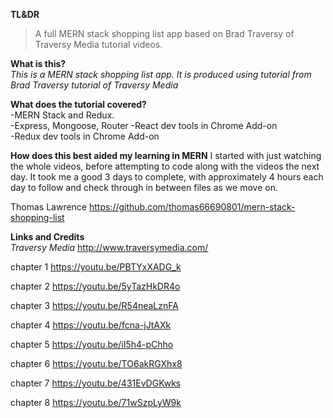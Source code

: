 **TL&DR**
> A full MERN stack shopping list app based on Brad Traversy of Traversy Media tutorial videos.


**What is this?**<br/>
*This is a MERN stack shopping list app. It is produced using tutorial from Brad Traversy tutorial of Traversy Media*


**What does the tutorial covered?**<br/>
-MERN Stack and Redux.<br/>
-Express, Mongoose, Router
-React dev tools in Chrome Add-on<br/>
-Redux dev tools in Chrome Add-on <br/>

**How does this best aided my learning in MERN**
I started with just watching the whole videos, before attempting to code along with the videos the next day. It took me a good 3 days to complete, with approximately 4 hours each day to follow and check through in between files as we move on.

Thomas Lawrence
https://github.com/thomas66690801/mern-stack-shopping-list



**Links and Credits**<br/>
*Traversy Media*
http://www.traversymedia.com/

chapter 1
https://youtu.be/PBTYxXADG_k

chapter 2
https://youtu.be/5yTazHkDR4o

chapter 3
https://youtu.be/R54neaLznFA

chapter 4
https://youtu.be/fcna-jJtAXk

chapter 5
https://youtu.be/iI5h4-pChho

chapter 6
https://youtu.be/TO6akRGXhx8

chapter 7
https://youtu.be/431EvDGKwks

chapter 8
https://youtu.be/71wSzpLyW9k
